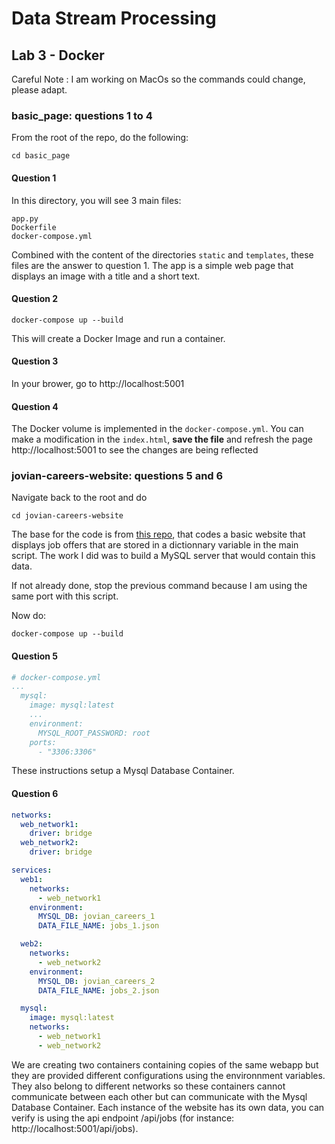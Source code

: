 # Data Stream Processing
## Lab 3 - Docker

Careful Note :
I am working on MacOs so the commands could change, please adapt.

### basic_page: questions 1 to 4

From the root of the repo, do the following:
```command
cd basic_page
```

#### Question 1

In this directory, you will see 3 main files:
```
app.py
Dockerfile
docker-compose.yml
```

Combined with the content of the directories `static` and `templates`, these files are the answer to question 1.
The app is a simple web page that displays an image with a title and a short text.

#### Question 2

```command
docker-compose up --build
```

This will create a Docker Image and run a container.

#### Question 3

In your brower, go to http://localhost:5001

#### Question 4

The Docker volume is implemented in the `docker-compose.yml`. You can make a modification in the `index.html`, **save the file** and refresh the page http://localhost:5001 to see the changes are being reflected

### jovian-careers-website: questions 5 and 6

Navigate back to the root and do
```command
cd jovian-careers-website
```

The base for the code is from [this repo](https://github.com/aakashns/jovian-careers-website/tree/main), that codes a basic website that displays job offers that are stored in a dictionnary variable in the main script. The work I did was to build a MySQL server that would contain this data.

If not already done, stop the previous command because I am using the same port with this script.

Now do:
```command
docker-compose up --build
```

#### Question 5

```docker-compose.yml
# docker-compose.yml
...
  mysql:
    image: mysql:latest
    ...
    environment:
      MYSQL_ROOT_PASSWORD: root
    ports:
      - "3306:3306"
```
These instructions setup a Mysql Database Container.

#### Question 6

```docker-compose.yml
networks:
  web_network1:
    driver: bridge
  web_network2:
    driver: bridge

services:
  web1:
    networks:
      - web_network1
    environment:
      MYSQL_DB: jovian_careers_1
      DATA_FILE_NAME: jobs_1.json

  web2:
    networks:
      - web_network2
    environment:
      MYSQL_DB: jovian_careers_2
      DATA_FILE_NAME: jobs_2.json

  mysql:
    image: mysql:latest
    networks:
      - web_network1
      - web_network2
```

We are creating two containers containing copies of the same webapp but they are provided different configurations using the environnment variables.
They also belong to different networks so these containers cannot communicate between each other but can communicate with the Mysql Database Container.
Each instance of the website has its own data, you can verify is using the api endpoint /api/jobs (for instance: http://localhost:5001/api/jobs).
